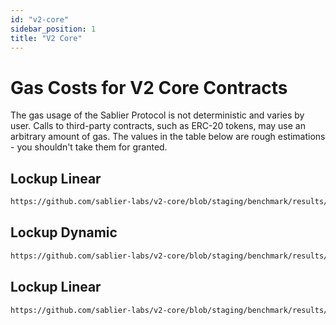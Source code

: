 ```yaml
---
id: "v2-core"
sidebar_position: 1
title: "V2 Core"
---
```


# Gas Costs for V2 Core Contracts

The gas usage of the Sablier Protocol is not deterministic and varies by user. Calls to third-party contracts, such as
ERC-20 tokens, may use an arbitrary amount of gas. The values in the table below are rough estimations - you shouldn't
take them for granted.

## Lockup Linear

```md reference title=""
https://github.com/sablier-labs/v2-core/blob/staging/benchmark/results/SablierV2LockupLinear.md
```

## Lockup Dynamic

```md reference title=""
https://github.com/sablier-labs/v2-core/blob/staging/benchmark/results/SablierV2LockupDynamic.md
```

## Lockup Linear

```md reference title=""
https://github.com/sablier-labs/v2-core/blob/staging/benchmark/results/SablierV2LockupTranched.md
```
